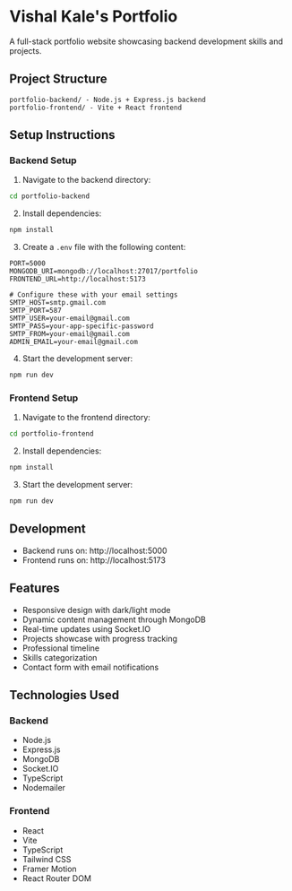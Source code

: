 # Vishal Kale's Portfolio

A full-stack portfolio website showcasing backend development skills and projects.

## Project Structure

```
portfolio-backend/ - Node.js + Express.js backend
portfolio-frontend/ - Vite + React frontend
```

## Setup Instructions

### Backend Setup

1. Navigate to the backend directory:
```bash
cd portfolio-backend
```

2. Install dependencies:
```bash
npm install
```

3. Create a `.env` file with the following content:
```
PORT=5000
MONGODB_URI=mongodb://localhost:27017/portfolio
FRONTEND_URL=http://localhost:5173

# Configure these with your email settings
SMTP_HOST=smtp.gmail.com
SMTP_PORT=587
SMTP_USER=your-email@gmail.com
SMTP_PASS=your-app-specific-password
SMTP_FROM=your-email@gmail.com
ADMIN_EMAIL=your-email@gmail.com
```

4. Start the development server:
```bash
npm run dev
```

### Frontend Setup

1. Navigate to the frontend directory:
```bash
cd portfolio-frontend
```

2. Install dependencies:
```bash
npm install
```

3. Start the development server:
```bash
npm run dev
```

## Development

- Backend runs on: http://localhost:5000
- Frontend runs on: http://localhost:5173

## Features

- Responsive design with dark/light mode
- Dynamic content management through MongoDB
- Real-time updates using Socket.IO
- Projects showcase with progress tracking
- Professional timeline
- Skills categorization
- Contact form with email notifications

## Technologies Used

### Backend
- Node.js
- Express.js
- MongoDB
- Socket.IO
- TypeScript
- Nodemailer

### Frontend
- React
- Vite
- TypeScript
- Tailwind CSS
- Framer Motion
- React Router DOM